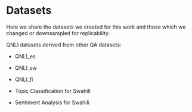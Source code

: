 # Datasets
Here we share the datasets we created for this work and those which we changed or downsampled for replicability.

QNLI datasets derived from other QA datasets:
* QNLI_es
* QNLI_sw
* QNLI_fi

* Topic Classification for Swahili
* Sentiment Analysis for Swahili


